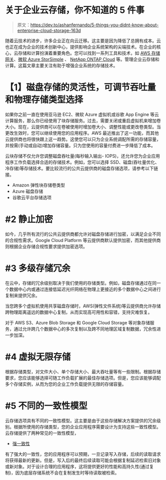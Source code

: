 # 关于企业云存储，你不知道的 5 件事

> 原文：<https://dev.to/ashanfernando/5-things-you-didnt-know-about-enterprise-cloud-storage-163d>

随着云技术的进步，许多企业正在向云迁移。这主要是因为降低了总拥有成本。云也正在成为企业的技术创新中心，提供影响企业系统架构的尖端技术。在企业的核心，云存储和计算扮演着重要角色。您可以找到一系列工具和技术，如 [AWS 存储网关](https://aws.amazon.com/storagegateway/)、[微软 Azure StorSimple](https://azure.microsoft.com/en-us/services/storsimple/) 、 [NetApp ONTAP Cloud](https://cloud.netapp.com/cloud-ontap) 等。管理企业云存储和计算。这篇文章主要关注有助于增强企业系统的存储技术。

# 【1】磁盘存储的灵活性，可调节吞吐量和物理存储类型选择

如果你之前一直在使用亚马逊 EC2、微软 Azure 虚拟机或谷歌 App Engine 等云计算服务，那么你已经使用了块存储服务。过去，需要关闭或重启虚拟机来增加卷大小。现在，云提供商可以在卷被使用时增加卷大小、调整性能或更改卷类型。当更改生效时，您可以继续使用您的应用程序。AWS 最近推出了这一功能，而其他云提供商也将很快跟上这一趋势。这使您可以只为企业系统调配所需的存储容量，并按需(手动或自动)增加存储容量。只为您使用的容量付费进一步降低了成本。

云块存储不仅允许您调整磁盘吞吐量(每秒输入输出- IOPS)，还允许您为企业应用程序工作负载选择合适的存储技术。例如，您可以选择 SSD、磁盘(吞吐量优化、冷存储)等存储技术。要比较流行的公共云提供商的磁盘存储选项，请参考以下链接。

*   Amazon 弹性块存储卷类型
*   Azure 磁盘存储
*   谷歌云平台存储选项

# #2 静止加密

如今，几乎所有流行的公共云提供商都允许对磁盘存储进行加密，以满足企业不同的合规性需求。Google Cloud Platform 等云提供商默认提供加密，而其他提供商则根据企业存储合规性要求提供加密选项。

# #3 多级存储冗余

在云中，存储的冗余级别取决于我们使用的存储类型。例如，磁盘存储通过在同一个数据中心内或通过连接低延迟光纤网络在物理上更接近的多个数据中心之间进行复制来提供冗余。

当您跨多个虚拟机使用共享磁盘存储时，AWS(弹性文件系统)等云提供商允许存储跨物理距离遥远的数据中心复制，从而实现高可用性和容错，支持灾难恢复。

对于 AWS S3、Azure Blob Storage 和 Google Cloud Storage 等对象存储服务，通过允许跨几个数据中心的多次复制以及跨不同地理区域复制数据，冗余性进一步加深。

# #4 虚拟无限存储

根据存储类型，对文件大小、单个存储大小、最大吞吐量等有一些限制。根据存储要求，您应该能够选择可随工作负载扩展的最佳存储选项。但是，您应该能够调配多个存储实例，从而为您的企业工作负载提供无限的存储容量。

# #5 不同的一致性模型

云存储选项具有不同的一致性模型。这主要是由于这些存储解决方案提供的冗余级别。根据所使用的存储类型，您的企业应用程序需要设计为支持这些一致性模型。云存储提供了两种常见的一致性模型，

*   [强一致性](https://en.wikipedia.org/wiki/Strong_consistency)

有了强大的一致性，您的应用程序可以预期，一旦记录写入存储，后续的读取请求将获得最新的更新。但是，写入后的最终后续读取可能会根据复制延迟检索旧对象或新对象。对于设计合理的应用程序，这将提供更好的性能和高持久性(通过复制)，因为底层存储系统不会在复制发生时等待读取被检索。